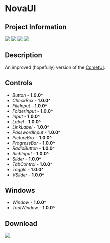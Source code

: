 # NovaUI
## Project Information
[![](https://img.shields.io/badge/.NET_Framework-4.8-blue)](#)
[![](https://img.shields.io/badge/build-passing-seagreen)](#)
[![](https://img.shields.io/badge/latest_version-2.0.6-goldenrod)](https://github.com/Lexz-08/NovaUI/releases/tag/2.0.6)
[![](https://img.shields.io/badge/status-on_pause-whitesmoke)](#)

## Description
An improved (hopefully) version of the [CometUI](https://github.com/Lexz-08/CometUI).

## Controls
  - *Button* - **1.0.0^**
  - *CheckBox* - **1.0.0^**
  - *FileInput* - **1.0.0^**
  - *FolderInput* - **1.0.0^**
  - *Input* - **1.0.0^**
  - *Label* - **1.0.0^**
  - *LinkLabel* - **1.0.0^**
  - *PasswordInput* - **1.0.0^**
  - *PictureBox* - **1.0.0^**
  - *ProgressBar* - **1.0.0^**
  - *RadioButton* - **1.0.0^**
  - *RichInput* - **1.0.0^**
  - *Slider* - **1.0.0^**
  - *TabControl* - **1.0.0^**
  - *Toggle* - **1.0.0^**
  - *VSlider* - **1.0.0^**

## Windows
  - *Window* - **1.0.0^**
  - *ToolWindow* - **1.0.0^**

## Download
[![](https://img.shields.io/badge/download-2.0.6-red)](https://github.com/Lexz-08/NovaUI/releases/latest/download/NovaUI.dll)
